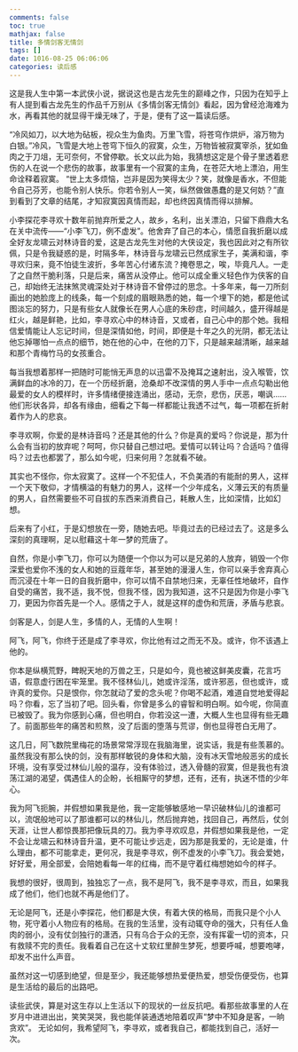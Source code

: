 ```yaml
---
comments: false
toc: true
mathjax: false
title: 多情剑客无情剑
tags: []
date: 1016-08-25 06:06:06
categories: 读后感
---
```




﻿这是我人生中第一本武侠小说，据说这也是古龙先生的巅峰之作，只因为在知乎上有人提到看古龙先生的作品千万别从《多情剑客无情剑》看起，因为曾经沧海难为水，再看其他的就显得干燥无味了，于是，便有了这一篇读后感。

“冷风如刀，以大地为砧板，视众生为鱼肉。万里飞雪，将苍穹作烘炉，溶万物为白银。”冷风，飞雪是大地上苍穹下恒久的寂寞，众生，万物皆被寂寞宰杀，犹如鱼肉之于刀俎，无可奈何，不曾停歇。长文以此为始，我猜想这定是个骨子里透着悲伤的人在说一个悲伤的故事，故事里有一个寂寞的主角，在苍茫大地上漂泊，用生命诠释着寂寞。
“世上太多烦恼，岂非是因为笑得太少？笑，就像是香水，不但能令自己芬芳，也能令别人快乐。你若令别人一笑，纵然做做愚蠢的是又何妨？”直到看到了文章的结尾，才知寂寞因真情而起，却也终因真情而得以排解。

小李探花李寻欢十数年前抛弃所爱之人，故乡，名利，出关漂泊，只留下鼎鼎大名在关中流传——“小李飞刀，例不虚发”。他舍弃了自己的本心，情愿自我折磨以成全好友龙啸云对林诗音的爱，这是古龙先生对他的大侠设定，我也因此对之有所钦佩，只是令我疑惑的是，时隔多年，林诗音与龙啸云已然成家生子，美满和谐，李寻欢归来，竟不怕徒生波折，多年苦心付诸东流？掩卷思之，唉，毕竟凡人。一走了之自然干脆利落，只是后来，痛苦从没停止。他可以成全重义轻色作为侠客的自己，却始终无法抹煞灵魂深处对于林诗音不曾停过的思念。十多年来，每一刀所刻画出的她脸庞上的线条，每一个刻成的眉眼熟悉的她，每一个埋下的她，都是他试图淡忘的努力，只是有些女人就像长在男人心底的朱砂痣，时间越久，盛开得越是红火，越是鲜艳，比如，李寻欢心中的林诗音，又或者，自己心中的那个她。我相信爱情能让人忘记时间，但是深情如他，时间，即便是十年之久的光阴，都无法让他忘掉哪怕一点点的细节，她在他的心中，在他的刀下，只是越来越清晰，越来越和那个青梅竹马的女孩重合。

每当我想着那样一把随时可能悄无声息的以迅雷不及掩耳之速射出，没入喉管，饮满鲜血的冰冷的刀，在一个历经折磨，沧桑却不改深情的男人手中一点点勾勒出他最爱的女人的模样时，许多情绪便接连涌出，感动，无奈，悲伤，厌恶，嘲讽……他们形状各异，却各有缘由，细看之下每一样都能让我透不过气，每一项都在折射着作为人的悲哀。

李寻欢啊，你爱的是林诗音吗？还是其他的什么？你是真的爱吗？你说是，那为什么会有当初的放弃呢？呵呵，你只替自己想过吧。爱情可以转让吗？合适吗？值得吗？过去也都罢了，那么如今呢，归来何用？怎就看不破。

其实也不怪你，你太寂寞了。这样一个不犯佳人，不负美酒的有能耐的男人，这样一个天下敬仰，才情横溢的有魅力的男人，这样一个少年成名，义薄云天的有质量的男人，自然需要些不可自拔的东西来消费自己，耗散人生，比如深情，比如幻想。

后来有了小红，于是幻想放在一旁，随她去吧。毕竟过去的已经过去了。这是多么深刻的真理啊，足以慰藉这十年一梦的荒唐了。

自然，你是小李飞刀，你可以为随便一个你以为可以是兄弟的人放弃，销毁一个你深爱也爱你不浅的女人和她的豆蔻年华，甚至她的漫漫人生，你可以亲手舍弃真心而沉浸在十年一日的自我折磨中，你可以情不自禁地归来，无辜任性地破坏，自作自受的痛苦，我不适，我不悦，但我不怪，因为我知道，这不只是因为你是小李飞刀，更因为你首先是一个人。感情之于人，就是这样的虚伪和荒唐，矛盾与悲哀。

剑客是人，剑是人生，多情的人，无情的人生啊！

阿飞，阿飞，你终于还是成了李寻欢，你比他有过之而无不及。或许，你不该遇上他的。

你本是纵横荒野，睥睨天地的万兽之王，只是如今，竟也被这鲜美皮囊，花言巧语，假意虚行困在牢笼里。我不怪林仙儿，她或许淫荡，或许邪恶，但也或许，或许真的爱你。只是恨你，你怎就动了爱的念头呢？你喝不起酒，难道自觉地爱得起吗？你看，忘了当初了吧。回头看，你曾是多么的睿智和明白啊。如今呢，你简直已被毁了。我为你感到心痛，但也明白，你若没这一遭，大概人生也显得有些无趣了。前面那些年的痛苦和煎熬，没了后面的堕落与荒谬，倒也显得苍白无用了。

这几日，阿飞数院里梅花的场景常常浮现在我脑海里，说实话，我是有些羡慕的。虽然我没有那么快的剑，没有那样敏锐的身体和大脑，没有冰天雪地般恶劣的成长环境，没有享受过林仙儿般的温存，没有体验过，透入骨髓的寂寞，但是我也有浪荡江湖的渴望，偶遇佳人的企盼，长相厮守的梦想，还有，还有，执迷不悟的少年心。

我为阿飞扼腕，并假想如果我是他，我一定能够敏感地一早识破林仙儿的谁都可以，流氓般地可以了那谁都可以的林仙儿，然后抛弃她，找回自己，再然后，仗剑天涯，让世人都惊畏那把像玩具的刀。我为李寻欢叹息，并假想如果我是他，一定不会让龙啸云和林诗音升温，更不可能让步远走，因为那是我爱的，无论是谁，什么理由，都不可能拿走，更何况，我是李寻欢，例不虚发的小李飞刀。我会爱她，好好爱，用全部爱，会陪她看每一年的红梅，而不是守着红梅想她如今的样子。

我想的很好，很周到，独独忘了一点，我不是阿飞，我不是李寻欢，而且，如果我成了他们，他们也就不再是他们了。

无论是阿飞，还是小李探花，他们都是大侠，有着大侠的格局，而我只是个小人物，死守着小人物应有的格局。在我的生活里，没有动辄夺命的强大，只有任人鱼肉的弱小，没有仗剑独行的潇洒，只有乌合于众的无奈，没有挥霍一切的资本，只有救赎不完的责任。我看着自己在这十丈软红里醉生梦死，想要呼喊，想要咆哮，却发不出什么声音。

虽然对这一切感到绝望，但是至少，我还能够想热爱便热爱，想受伤便受伤，也算是生活给的最后的出路吧。  

读些武侠，算是对这生存以上生活以下的现状的一丝反抗吧。看那些故事里的人在岁月中进进出出，笑笑哭哭，我也能佯装通透地陪着叹声“梦中不知身是客，一晌贪欢”。
无论如何，我希望阿飞，李寻欢，或者我自己，都能找到自己，活好一次。

